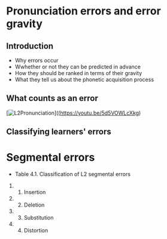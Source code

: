 # Pronunciation errors and error gravity

## Introduction
+ Why errors occur
+ Wwhether or not they can be predicted in advance
+ How they should be ranked in terms of their gravity
+ What they tell us about the phonetic acquisition process

## What counts as an error
[![L2Pronunciation](Japanese)]((https://youtu.be/5d5VOWLcXkg)



## Classifying learners' errors 


# Segmental errors 
+ Table 4.1. Classification of L2 segmental errors 
1. 1.	Insertion 
2. 2.	Deletion 
3. 3.	Substitution 
4. 4.	Distortion 


